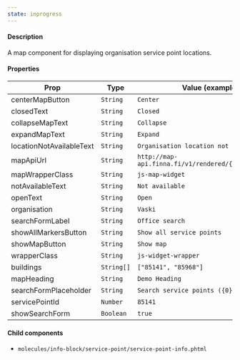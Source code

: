```yaml
---
state: inprogress
---
```


#### Description

A map component for displaying organisation service point locations.

#### Properties

| Prop                     | Type       | Value (example)                                       | Required |
| ------------------------ | ---------- | ----------------------------------------------------- | -------- |
| centerMapButton          | `String`   | `Center`                                              | Yes      |
| closedText               | `String`   | `Closed`                                              | Yes      |
| collapseMapText          | `String`   | `Collapse`                                            | Yes      |
| expandMapText            | `String`   | `Expand`                                              | Yes      |
| locationNotAvailableText | `String`   | `Organisation location not available`                 | Yes      |
| mapApiUrl                | `String`   | `http://map-api.finna.fi/v1/rendered/{z}/{x}/{y}.png` | Yes      |
| mapWrapperClass          | `String`   | `js-map-widget`                                       | Yes      |
| notAvailableText         | `String`   | `Not available`                                       | Yes      |
| openText                 | `String`   | `Open`                                                | Yes      |
| organisation             | `String`   | `Vaski`                                               | Yes      |
| searchFormLabel          | `String`   | `Office search`                                       | Yes      |
| showAllMarkersButton     | `String`   | `Show all service points`                             | Yes      |
| showMapButton            | `String`   | `Show map`                                            | Yes      |
| wrapperClass             | `String`   | `js-widget-wrapper`                                   | Yes      |
| buildings                | `String[]` | `["85141", "85968"]`                                  | No       |
| mapHeading               | `String`   | `Demo Heading`                                        | No       |
| searchFormPlaceholder    | `String`   | `Search service points ({0})`                         | No       |
| servicePointId           | `Number`   | `85141`                                               | No       |
| showSearchForm           | `Boolean`  | `true`                                                | No       |

#### Child components

- `molecules/info-block/service-point/service-point-info.phtml`
